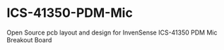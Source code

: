 # ICS-41350-PDM-Mic
Open Source pcb layout and design for InvenSense ICS-41350 PDM Mic Breakout Board
